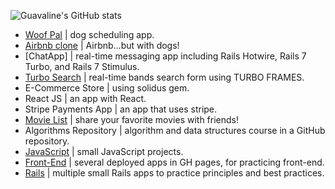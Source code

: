 ![Guavaline's GitHub stats](https://github-readme-stats.vercel.app/api?username=guavalines&show_icons=true&theme=chartreuse-dark)

<!-- ![Screen Shot 2022-11-05 at 2 35 22 PM](https://user-images.githubusercontent.com/100665876/205378735-43fc6812-dac5-4975-b585-e8a541a70833.jpeg)
 -->

- [Woof Pal](https://github.com/Guavalines/woof_pal) | dog scheduling app.
- [Airbnb clone](https://github.com/Guavalines/share_a-dog) | Airbnb...but with dogs!
- [ChatApp] | real-time messaging app including Rails Hotwire, Rails 7 Turbo, and Rails 7 Stimulus.
- [Turbo Search](https://github.com/Guavalines/Turbo_Search_Form) | real-time bands search form using TURBO FRAMES.
- E-Commerce Store | using solidus gem.
- React JS | an app with React.
- Stripe Payments App | an app that uses stripe.
- [Movie List](https://github.com/Guavalines/rails-watch-list) | share your favorite movies with friends!
- Algorithms Repository | algorithm and data structures course in a GitHub repository.
- [JavaScript](https://github.com/stars/Guavalines/lists/javascript) | small JavaScript projects.
- [Front-End](https://github.com/stars/Guavalines/lists/front-end) | several deployed apps in GH pages, for practicing front-end.
- [Rails](https://github.com/stars/Guavalines/lists/rails) | multiple small Rails apps to practice principles and best practices.

<!--[![Top Langs](https://github-readme-stats.vercel.app/api/top-langs/?username=guavalines)](https://github.com/guavalines/github-readme-stats)
